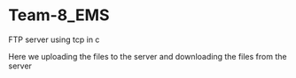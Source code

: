 # Team-8_EMS
FTP server using tcp in c

Here we uploading the files to the server and downloading the files from the server
